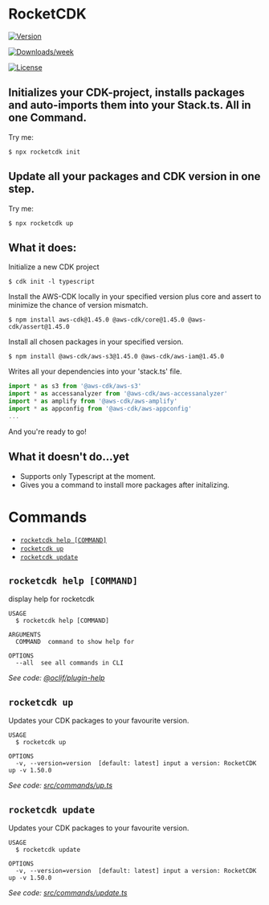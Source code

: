
# RocketCDK
[![Version](https://img.shields.io/npm/v/rocketcdk.svg)](https://npmjs.org/package/rocketcdk)

[![Downloads/week](https://img.shields.io/npm/dw/rocketcdk.svg)](https://npmjs.org/package/rocketcdk)

[![License](https://img.shields.io/npm/l/rocketcdk.svg)](https://github.com/EdwinRad/rocketcdk/blob/master/package.json)


## Initializes your CDK-project, installs packages and auto-imports them into your Stack.ts.  All in one Command.
Try me:
```sh-session
$ npx rocketcdk init
```
## Update all your packages and CDK version in one step.
Try me:
```sh-session
$ npx rocketcdk up
```

## What it does:
Initialize a new CDK project
```sh-session
$ cdk init -l typescript
```
Install the AWS-CDK locally in your specified version plus core and assert to minimize the chance of version mismatch.
```sh-session
$ npm install aws-cdk@1.45.0 @aws-cdk/core@1.45.0 @aws-cdk/assert@1.45.0
```
Install all chosen packages in your specified version.
```sh-session
$ npm install @aws-cdk/aws-s3@1.45.0 @aws-cdk/aws-iam@1.45.0
```
Writes all your dependencies into your 'stack.ts' file.

```typescript
import * as s3 from '@aws-cdk/aws-s3'
import * as accessanalyzer from '@aws-cdk/aws-accessanalyzer'
import * as amplify from '@aws-cdk/aws-amplify'
import * as appconfig from '@aws-cdk/aws-appconfig'
...
```
And you're ready to go!

## What it doesn't do...yet

 - Supports only Typescript at the moment.
 - Gives you a command to install more packages after initalizing.

# Commands

<!-- commands -->
* [`rocketcdk help [COMMAND]`](#rocketcdk-help-command)
* [`rocketcdk up`](#rocketcdk-up)
* [`rocketcdk update`](#rocketcdk-update)

## `rocketcdk help [COMMAND]`

display help for rocketcdk

```
USAGE
  $ rocketcdk help [COMMAND]

ARGUMENTS
  COMMAND  command to show help for

OPTIONS
  --all  see all commands in CLI
```

_See code: [@oclif/plugin-help](https://github.com/oclif/plugin-help/blob/v3.1.0/src/commands/help.ts)_

## `rocketcdk up`

Updates your CDK packages to your favourite version.

```
USAGE
  $ rocketcdk up

OPTIONS
  -v, --version=version  [default: latest] input a version: RocketCDK up -v 1.50.0
```

_See code: [src/commands/up.ts](https://github.com/EdwinRad/rocketcdk/blob/v0.1.2/src/commands/up.ts)_

## `rocketcdk update`

Updates your CDK packages to your favourite version.

```
USAGE
  $ rocketcdk update

OPTIONS
  -v, --version=version  [default: latest] input a version: RocketCDK up -v 1.50.0
```

_See code: [src/commands/update.ts](https://github.com/EdwinRad/rocketcdk/blob/v0.1.2/src/commands/update.ts)_
<!-- commandsstop -->
